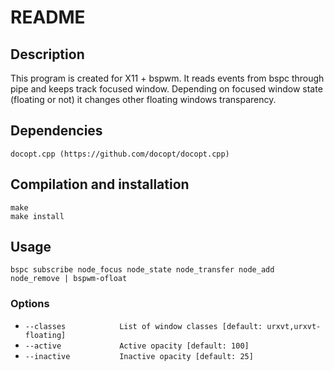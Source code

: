 README
======

Description
-----------

This program is created for X11 + bspwm.
It reads events from bspc through pipe and keeps track focused window.
Depending on focused window state (floating or not) it changes other floating windows transparency.

Dependencies
------------

	docopt.cpp (https://github.com/docopt/docopt.cpp)

Compilation and installation
----------------------------

	make
	make install

Usage
-----
	bspc subscribe node_focus node_state node_transfer node_add node_remove | bspwm-ofloat

### Options

- `--classes			List of window classes [default: urxvt,urxvt-floating]` 
- `--active				Active opacity [default: 100]` 
- `--inactive			Inactive opacity [default: 25]`